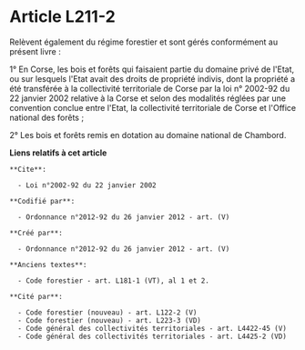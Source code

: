 # Article L211-2

Relèvent également du régime forestier et sont gérés conformément au présent livre :

1° En Corse, les bois et forêts qui faisaient partie du domaine privé de l'Etat, ou sur lesquels l'Etat avait des droits de
propriété indivis, dont la propriété a été transférée à la collectivité territoriale de Corse par la loi n° 2002-92 du 22
janvier 2002 relative à la Corse et selon des modalités réglées par une convention conclue entre l'Etat, la collectivité
territoriale de Corse et l'Office national des forêts ;

2° Les bois et forêts remis en dotation au domaine national de Chambord.

**Liens relatifs à cet article**

	**Cite**:

	  - Loi n°2002-92 du 22 janvier 2002

	**Codifié par**:

	  - Ordonnance n°2012-92 du 26 janvier 2012 - art. (V)

	**Créé par**:

	  - Ordonnance n°2012-92 du 26 janvier 2012 - art. (V)

	**Anciens textes**:

	  - Code forestier - art. L181-1 (VT), al 1 et 2.

	**Cité par**:

	  - Code forestier (nouveau) - art. L122-2 (V)
	  - Code forestier (nouveau) - art. L223-3 (VD)
	  - Code général des collectivités territoriales - art. L4422-45 (V)
	  - Code général des collectivités territoriales - art. L4425-2 (VD)

